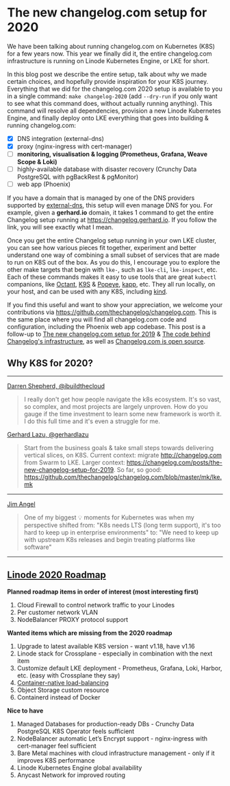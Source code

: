 # The new changelog.com setup for 2020

We have been talking about running changelog.com on Kubernetes (K8S) for a few years now.
This year we finally did it, the entire changelog.com infrastructure is running on Linode Kubernetes Engine, or LKE for short.

In this blog post we describe the entire setup, talk about why we made certain choices, and hopefully provide inspiration for your K8S journey.
Everything that we did for the changelog.com 2020 setup is available to you in a single command: `make changelog-2020` (add `--dry-run` if you only want to see what this command does, without actually running anything).
This command will resolve all dependencies, provision a new Linode Kubernetes Engine, and finally deploy onto LKE everything that goes into building & running changelog.com:

- [x] DNS integration (external-dns)
- [x] proxy (nginx-ingress with cert-manager)
- [ ] **monitoring, visualisation & logging (Prometheus, Grafana, Weave Scope & Loki)**
- [ ] highly-available database with disaster recovery (Crunchy Data PostgreSQL with pgBackRest & pgMonitor)
- [ ] web app (Phoenix)

If you have a domain that is managed by one of the DNS providers supported by [external-dns](https://github.com/kubernetes-sigs/external-dns), this setup will even manage DNS for you.
For example, given a **gerhard.io** domain, it takes 1 command to get the entire Changelog setup running at https://changelog.gerhard.io.
If you follow the link, you will see exactly what I mean.

Once you get the entire Changelog setup running in your own LKE cluster, you can see how various pieces fit together, experiment and better understand one way of combining a small subset of services that are made to run on K8S out of the box.
As you do this, I encourage you to explore the other make targets that begin with `lke-`, such as `lke-cli`, `lke-inspect`, etc.
Each of these commands makes it easy to use tools that are great `kubectl` companions, like [Octant](https://octant.dev/), [K9S](https://github.com/derailed/k9s) & [Popeye](https://github.com/derailed/popeye), [kapp](https://get-kapp.io/), etc.
They all run locally, on your host, and can be used with any K8S, including [kind](https://kind.sigs.k8s.io/).

If you find this useful and want to show your appreciation, we welcome your contributions via https://github.com/thechangelog/changelog.com.
This is the same place where you will find all changelog.com code and configuration, including the Phoenix web app codebase.
This post is a follow-up to [The new changelog.com setup for 2019](https://changelog.com/posts/the-new-changelog-setup-for-2019) & [The code behind Changelog's infrastructure](https://changelog.com/posts/the-code-behind-changelog-infrastructure), 
as well as [Changelog.com is open source](https://changelog.com/posts/changelog-is-open-source).

## Why K8S for 2020?

---

[Darren Shepherd, @ibuildthecloud](https://twitter.com/ibuildthecloud/status/1212216198596661248)
> I really don't get how people navigate the k8s ecosystem.
> It's so vast, so complex, and most projects are largely unproven.
> How do you gauge if the time investment to learn some new framework is worth it.
> I do this full time and it's even a struggle for me.

[Gerhard Lazu, @gerhardlazu](https://twitter.com/gerhardlazu/status/1212398935366668288?s=20)
> Start from the business goals & take small steps towards delivering vertical slices, on K8S.
> Current context: migrate http://changelog.com from Swarm to LKE.
> Larger context: https://changelog.com/posts/the-new-changelog-setup-for-2019.
> So far, so good: https://github.com/thechangelog/changelog.com/blob/master/mk/lke.mk

---

[Jim Angel](https://twitter.com/jimmangel/status/1213855850986651648)
> One of my biggest 💡 moments for Kubernetes was when my perspective shifted from:
> "K8s needs LTS (long term support), it's too hard to keep up in enterprise environments"
> to:
> "We need to keep up with upstream K8s releases and begin treating platforms like software"

---

## [Linode 2020 Roadmap](https://www.linode.com/2019/12/30/2019-a-year-in-review)

**Planned roadmap items in order of interest (most interesting first)**

1. Cloud Firewall to control network traffic to your Linodes
1. Per customer network VLAN
1. NodeBalancer PROXY protocol support

**Wanted items which are missing from the 2020 roadmap**

1. Upgrade to latest available K8S version - want v1.18, have v1.16
1. Linode stack for Crossplane - especially in combination with the next item
1. Customize default LKE deployment - Prometheus, Grafana, Loki, Harbor, etc. (easy with Crossplane they say)
1. [Container-native load-balancing](https://cloud.google.com/kubernetes-engine/docs/how-to/container-native-load-balancing)
1. Object Storage custom resource
1. Containerd instead of Docker

**Nice to have**

1. Managed Databases for production-ready DBs - Crunchy Data PostgreSQL K8S Operator feels sufficient
1. NodeBalancer automatic Let’s Encrypt support - nginx-ingress with cert-manager feel sufficient
1. Bare Metal machines with cloud infrastructure management - only if it improves K8S performance
1. Linode Kubernetes Engine global availability
1. Anycast Network for improved routing
